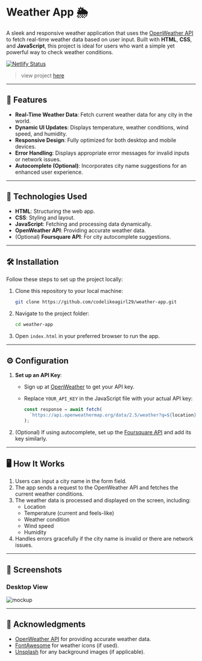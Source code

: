 # Weather App 🌦️

A sleek and responsive weather application that uses the [OpenWeather API](https://openweathermap.org/api) to fetch real-time weather data based on user input. Built with **HTML**, **CSS**, and **JavaScript**, this project is ideal for users who want a simple yet powerful way to check weather conditions.

[![Netlify Status](https://api.netlify.com/api/v1/badges/60697a1d-547a-4df2-a3a7-ed2386fca0c9/deploy-status)](https://app.netlify.com/sites/openweather-search-api/deploys)

> view project [here](https://openweather-search-api.netlify.app/)

---

## 🚀 Features

- **Real-Time Weather Data**: Fetch current weather data for any city in the world.
- **Dynamic UI Updates**: Displays temperature, weather conditions, wind speed, and humidity.
- **Responsive Design**: Fully optimized for both desktop and mobile devices.
- **Error Handling**: Displays appropriate error messages for invalid inputs or network issues.
- **Autocomplete (Optional)**: Incorporates city name suggestions for an enhanced user experience.

---

## 🔧 Technologies Used

- **HTML**: Structuring the web app.
- **CSS**: Styling and layout.
- **JavaScript**: Fetching and processing data dynamically.
- **OpenWeather API**: Providing accurate weather data.
- (Optional) **Foursquare API**: For city autocomplete suggestions.

---

## 🛠️ Installation

Follow these steps to set up the project locally:

1. Clone this repository to your local machine:
   ```bash
   git clone https://github.com/codelikeagirl29/weather-app.git
   ```
2. Navigate to the project folder:
   ```bash
   cd weather-app
   ```
3. Open `index.html` in your preferred browser to run the app.

---

## ⚙️ Configuration

1. **Set up an API Key**:
   - Sign up at [OpenWeather](https://openweathermap.org/api) to get your API key.
   - Replace `YOUR_API_KEY` in the JavaScript file with your actual API key:

     ```javascript
     const response = await fetch(
       `https://api.openweathermap.org/data/2.5/weather?q=${location}&appid=YOUR_API_KEY&units=imperial`
     );
     ```

2. (Optional) If using autocomplete, set up the [Foursquare API](https://developer.foursquare.com/docs) and add its key similarly.

---

## 🖥️ How It Works

1. Users can input a city name in the form field.
2. The app sends a request to the OpenWeather API and fetches the current weather conditions.
3. The weather data is processed and displayed on the screen, including:
   - Location
   - Temperature (current and feels-like)
   - Weather condition
   - Wind speed
   - Humidity
4. Handles errors gracefully if the city name is invalid or there are network issues.

---

## 📸 Screenshots

### Desktop View
![mockup](https://res.cloudinary.com/dhw9dl4gm/image/upload/v1732909708/mockup_uhwptp.jpg)

---

## 🌟 Acknowledgments

- [OpenWeather API](https://openweathermap.org/api) for providing accurate weather data.
- [FontAwesome](https://fontawesome.com/) for weather icons (if used).
- [Unsplash](https://unsplash.com/) for any background images (if applicable).
